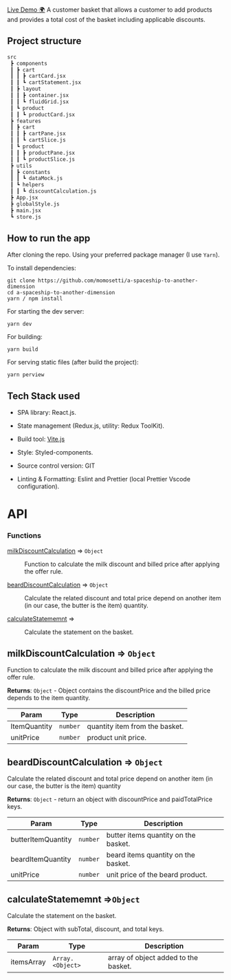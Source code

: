 [Live Demo 🌍](https://ld-price-calculation.netlify.app/)
A customer basket that allows a customer to add products and provides a total cost of the basket including applicable discounts.

## Project structure

```bash
src
 ┣ components
 ┃ ┣ cart
 ┃ ┃ ┣ cartCard.jsx
 ┃ ┃ ┗ cartStatement.jsx
 ┃ ┣ layout
 ┃ ┃ ┣ container.jsx
 ┃ ┃ ┗ fluidGrid.jsx
 ┃ ┗ product
 ┃ ┃ ┗ productCard.jsx
 ┣ features
 ┃ ┣ cart
 ┃ ┃ ┣ cartPane.jsx
 ┃ ┃ ┗ cartSlice.js
 ┃ ┗ product
 ┃ ┃ ┣ productPane.jsx
 ┃ ┃ ┗ productSlice.js
 ┣ utils
 ┃ ┣ constants
 ┃ ┃ ┗ dataMock.js
 ┃ ┗ helpers
 ┃ ┃ ┗ discountCalculation.js
 ┣ App.jsx
 ┣ globalStyle.js
 ┣ main.jsx
 ┗ store.js
```

## How to run the app

After cloning the repo. Using your preferred package manager (I use `Yarn`).

To install dependencies:

    git clone https://github.com/momosetti/a-spaceship-to-another-dimension
    cd a-spaceship-to-another-dimension
    yarn / npm install

For starting the dev server:

    yarn dev

For building:

    yarn build

For serving static files (after build the project):

    yarn perview

## Tech Stack used

- SPA library: React.js.
- State management (Redux.js, utility: Redux ToolKit).

- Build tool: [Vite.js](https://vitejs.dev/)

- Style: Styled-components.

- Source control version: GIT

- Linting & Formatting: Eslint and Prettier (local Prettier Vscode configuration).

# API

### Functions

<dl>
<dt><a href="#milkDiscountCalculation">milkDiscountCalculation</a> ⇒ <code>Object</code></dt>    
<dd><p>Function to calculate the milk discount and billed price after applying the offer rule.</p>
</dd>
<dt><a href="#beardDiscountCalculation">beardDiscountCalculation</a> ⇒ <code>Object</code></dt>
<dd><p>Calculate the related discount and total price depend on another item (in our case, the butter is the item) quantity.</p>  
</dd>
<dt><a href="#calculateStatememnt">calculateStatememnt</a> ⇒</dt>
<dd><p>Calculate the statement on the basket.</p>
</dd>
</dl>

<a name="milkDiscountCalculation"></a>

## milkDiscountCalculation ⇒ <code>Object</code>

Function to calculate the milk discount and billed price after applying the offer rule.

**Returns**: <code>Object</code> - Object contains the discountPrice and the billed price depends to the item quantity.

| Param        | Type                | Description                    |
| ------------ | ------------------- | ------------------------------ |
| ItemQuantity | <code>number</code> | quantity item from the basket. |
| unitPrice    | <code>number</code> | product unit price.            |

<a name="beardDiscountCalculation"></a>

## beardDiscountCalculation ⇒ <code>Object</code>

Calculate the related discount and total price depend on another item (in our case, the butter is the item) quantity

**Returns**: <code>Object</code> - return an object with discountPrice and paidTotalPrice keys.

| Param              | Type                | Description                          |
| ------------------ | ------------------- | ------------------------------------ |
| butterItemQuantity | <code>number</code> | butter items quantity on the basket. |
| beardItemQuantity  | <code>number</code> | beard items quantity on the basket.  |
| unitPrice          | <code>number</code> | unit price of the beard product.     |

<a name="calculateStatememnt"></a>

## calculateStatememnt ⇒<code>Object</code>

Calculate the statement on the basket.

**Returns**: Object with subTotal, discount, and total keys.

| Param      | Type                              | Description                          |
| ---------- | --------------------------------- | ------------------------------------ |
| itemsArray | <code>Array.&lt;Object&gt;</code> | array of object added to the basket. |
